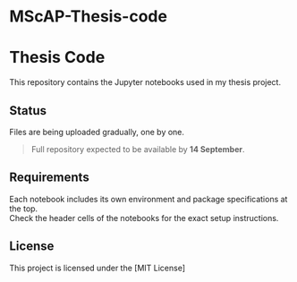 # MScAP-Thesis-code
# Thesis Code

This repository contains the Jupyter notebooks used in my thesis project.

## Status
Files are being uploaded gradually, one by one.  
> Full repository expected to be available by **14 September**.  

## Requirements
Each notebook includes its own environment and package specifications at the top.  
Check the header cells of the notebooks for the exact setup instructions.


## License
This project is licensed under the [MIT License]
